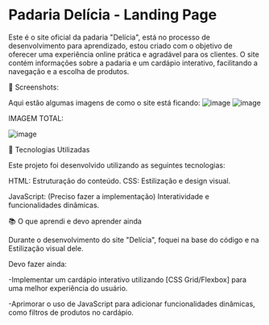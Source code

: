 # Padaria Delícia - Landing Page

Este é o site oficial da padaria "Delícia", está no processo de desenvolvimento para aprendizado, estou criado com o objetivo de oferecer uma experiência online prática e agradável para os clientes. O site contém informações sobre a padaria e um cardápio interativo, facilitando a navegação e a escolha de produtos.

📸 Screenshots:

Aqui estão algumas imagens de como o site está ficando:
![image](https://github.com/user-attachments/assets/27f834b6-9356-4de2-ba2d-5d229804276a)
![image](https://github.com/user-attachments/assets/6fe21e68-9530-4f66-8c9a-0ab4e5d5c217)

IMAGEM TOTAL:

![image](https://github.com/user-attachments/assets/52f9defa-819c-49ca-8294-82cbea938f1f)


🚀 Tecnologias Utilizadas

Este projeto foi desenvolvido utilizando as seguintes tecnologias:

HTML: Estruturação do conteúdo.
CSS: Estilização e design visual.

JavaScript: (Preciso fazer a implementação) Interatividade e funcionalidades dinâmicas.


📚 O que aprendi e devo aprender ainda

Durante o desenvolvimento do site "Delícia", foquei na base do código e na Estilização visual dele.

Devo fazer ainda:

-Implementar um cardápio interativo utilizando [CSS Grid/Flexbox] para uma melhor experiência do usuário.

-Aprimorar o uso de JavaScript para adicionar funcionalidades dinâmicas, como filtros de produtos no cardápio.
